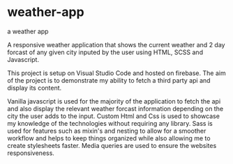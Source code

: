 # weather-app
a weather app

A responsive weather application that shows the current weather and 2 day forcast of any given city inputed by the user using HTML, SCSS and Javascript.

This project is setup on Visual Studio Code and hosted on firebase. The aim of the project is to demonstrate my ability to fetch a third party api and display its content.

Vanilla javascript is used for the majority of the application to fetch the api and also display the relevant weather forcast information depending on the city the 
user adds to the input. Custom Html and Css is used to showcase my knowledge of the technologies without requiring any library. Sass is used for features such as mixin's
and nesting to allow for a smoother workflow and helps to keep things organized while also allowing me to create stylesheets faster. Media queries are used to ensure the 
websites responsiveness.
